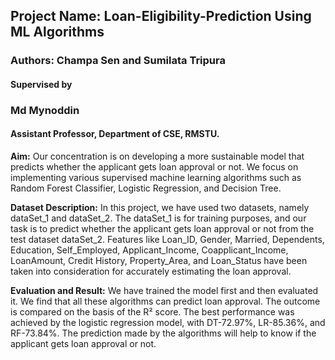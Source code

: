 <p> <b><h2>Project Name: Loan-Eligibility-Prediction Using ML Algorithms</h2></b></p>
<p> <b><h3>Authors: Champa Sen and Sumilata Tripura</h3></p></b>
<p> <b><h4>Supervised by</h4> <h3>Md Mynoddin</h3> <h4>Assistant Professor, Department of CSE, RMSTU.</h4></p></b>

<p><b>Aim:</b> Our concentration is on developing a more sustainable model that predicts whether the applicant gets loan approval or not. We focus on implementing various supervised machine learning algorithms such as Random Forest Classifier, Logistic Regression, and Decision Tree.</p>

<p><b>Dataset Description:</b> In this project, we have used two datasets, namely dataSet_1 and dataSet_2. The dataSet_1 is for training purposes, and our task is to predict whether the applicant gets loan approval or not from the test dataset dataSet_2. Features like Loan_ID, Gender, Married, Dependents, Education, Self_Employed, Applicant_Income, Coapplicant_Income, LoanAmount, Credit History, Property_Area, and Loan_Status have been taken into consideration for accurately estimating the loan approval.<p>

<p><b>Evaluation and Result:</b> We have trained the model first and then evaluated it. We find that all these algorithms can predict loan approval. The outcome is compared on the basis of the R² score. The best performance was achieved by the logistic regression model, with DT-72.97%, LR-85.36%, and RF-73.84%. The prediction made by the algorithms will help to know if the applicant gets loan approval or not.</p>
